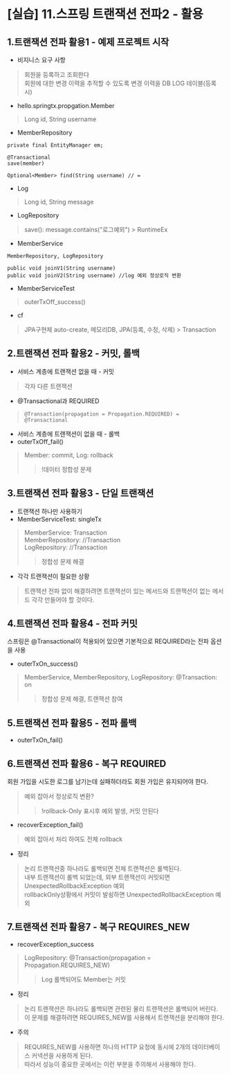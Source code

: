 # [실습] 11.스프링 트랜잭션 전파2 - 활용
## 1.트랜잭션 전파 활용1 - 예제 프로젝트 시작
- 비지니스 요구 사항
> 회원을 등록하고 조회한다  
회원에 대한 변경 이력을 추적할 수 있도록 변경 이력을 DB LOG 테이블(등록 시)
- hello.springtx.propgation.Member
> Long id, String username
- MemberRepository
```
private final EntityManager em;

@Transactional
save(member)

Optional<Member> find(String username) // =
```
- Log
> Long id, String message
- LogRepository
> save(): message.contains("로그예외") > RuntimeEx
- MemberService
```
MemberRepository, LogRepository

public void joinV1(String username)
public void joinV2(String username) //log 예외 정상로직 변환
```
- MemberServiceTest
> outerTxOff_success()
- cf
> JPA구현체 auto-create, 메모리DB, JPA(등록, 수정, 삭제) > Transaction

## 2.트랜잭션 전파 활용2 - 커밋, 롤백
- 서비스 계층에 트랜잭션 없을 때 - 커밋
> 각자 다른 트랜잭션
- @Transactional과 REQUIRED
> `@Transaction(propagation = Propagation.REQUIRED) = @Transactional`
- 서비스 계층에 트랜잭션이 없을 때 - 롤백
- outerTxOff_fail()
> Member: commit, Log: rollback
>> !데이터 정합성 문제

## 3.트랜잭션 전파 활용3 - 단일 트랜잭션
- 트랜잭션 하나만 사용하기
- MemberServiceTest: singleTx
> MemberService: Transaction  
MemberRepository: //Transaction  
LogRepository: //Transaction
>> 정합성 문제 해결
- 각각 트랜잭션이 필요한 상황
> 트랜잭션 전파 없이 해결하려면 트랜잭션이 있는 메서드와 트랜잭션이 없는 메서드 각각 만들어야 할 것이다.

## 4.트랜잭션 전파 활용4 - 전파 커밋
스프링은 @Transactional이 적용되어 있으면 기본적으로 REQUIRED라는 전파 옵션을 사용
- outerTxOn_success()
> MemberService, MemberRepository, LogRepository: @Transaction: on
>> 정합성 문제 해결, 트랜잭션 참여

## 5.트랜잭션 전파 활용5 - 전파 롤백
- outerTxOn_fail()

## 6.트랜잭션 전파 활용6 - 복구 REQUIRED
회원 가입을 시도한 로그를 남기는데 실패하더라도 회원 가입은 유지되어야 한다.
> 예외 잡아서 정상로직 변환?
>> !rollback-Only 표시후 예외 발생, 커밋 안된다
- recoverException_fail()
> 예외 잡아서 처리 하여도 전체 rollback
- 정리
> 논리 트랜잭션중 하나라도 롤백되면 전체 트랜잭션은 롤백된다.  
내부 트랜잭션이 롤백 되었는데, 외부 트랜잭션이 커밋되면 UnexpectedRollbackException 예외  
rollbackOnly상황에서 커밋이 발쇵하면 UnexpectedRollbackException 예외

## 7.트랜잭션 전파 활용7 - 복구 REQUIRES_NEW
- recoverException_success
> LogRepository: @Transaction(propagation = Propagation.REQUIRES_NEW)
>> Log 롤백되어도 Member는 커밋
- 정리
> 논리 트랜잭션은 하나라도 롤백되면 관련된 물리 트랜잭션은 롤백되어 버린다.  
이 문제를 해결하려면 REQUIRES_NEW를 사용해서 트랜잭션을 분리해야 한다.
- 주의
> REQUIRES_NEW를 사용하면 하나의 HTTP 요청에 동시에 2개의 데이터베이스 커넥션을 사용하게 된다.  
따라서 성능이 중요한 곳에서는 이런 부분을 주의해서 사용해야 한다.